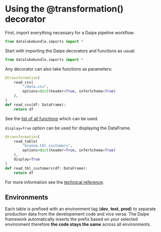 # Using the @transformation() decorator

First, import everything necessary for a Daipe pipeline workflow:

```python
from datalakebundle.imports import *
```

Start with importing the Daipe decorators and functions as usual:

```python
from datalakebundle.imports import *
```

Any decorator can also take functions as parameters:

```python
@transformation(
    read_csv(
        "/data.csv",
        options=dict(header=True, inferSchema=True)
    ),
)
def read_csv(df: DataFrame):
    return df
```

See the [list of all functions](input-decorators.md#transformation) which can be used.

`display=True` option can be used for displaying the DataFrame.

```python
@transformation(
    read_table(
        "bronze.tbl_customers",
        options=dict(header=True, inferSchema=True)
    ),
    display=True
)
def read_tbl_customers(df: DataFrame):
    return df
```

For more information see the [technical reference](input-decorators.md#transformation).

## Environments

Each table is prefixed with an environment tag (__dev__, __test__, __prod__) to separate production data from the developement code and vice versa. The Daipe framework automatically inserts the prefix based on your selected environment therefore __the code stays the same__ across all environments.
